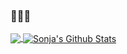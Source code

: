 
### 🌱🌱🌱
<a href="https://github.com/sonjamae/sonjamae">
  <img align="center" src="https://github-readme-stats.vercel.app/api/top-langs/?username=sonjamae&title_color=ffffff&text_color=c9cacc&icon_color=2bbc8a&bg_color=1d1f21" />
</a>
<a href="https://github.com/sonjamae/sonjamae">
  <img align="center" src="https://github-readme-stats.app/api?username=sonjamae&show_icons=true&line_height=27&count_private=true&title_color=ffffff&text_color=c9cacc&icon_color=2bbc8a&bg_color=1d1f21" alt="Sonja's Github Stats"/>
</a>



<!--
**SonjaMae/SonjaMae** is a ✨ _special_ ✨ repository because its `README.md` (this file) appears on your GitHub profile.

Here are some ideas to get you started:

- 🔭 I’m currently working on ...
- 🌱 I’m currently learning ...
- 👯 I’m looking to collaborate on ...
- 🤔 I’m looking for help with ...
- 💬 Ask me about ...
- 📫 How to reach me: ...
- 😄 Pronouns: ...
- ⚡ Fun fact: ...
-->
